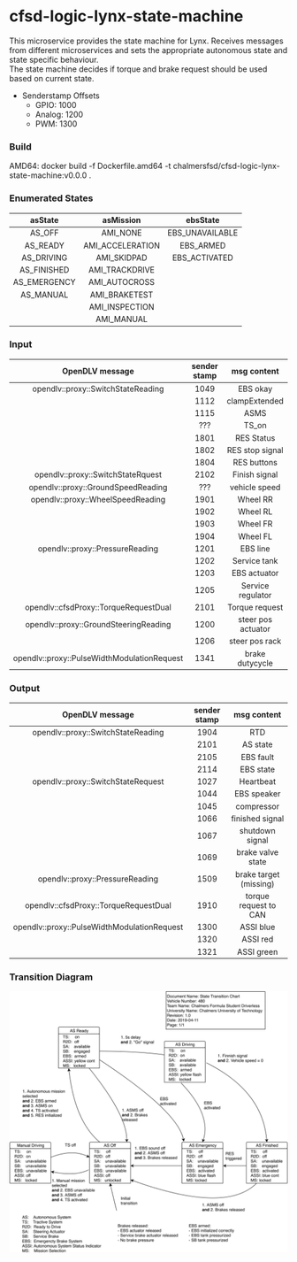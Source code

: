 # cfsd-logic-lynx-state-machine
This microservice provides the state machine for Lynx. Receives messages from different microservices and sets the appropriate autonomous state and state specific behaviour.  
The state machine decides if torque and brake request should be used based on current state.
- Senderstamp Offsets
  - GPIO: 1000
  - Analog: 1200
  - PWM: 1300

### Build
AMD64: docker build -f Dockerfile.amd64 -t chalmersfsd/cfsd-logic-lynx-state-machine:v0.0.0 .

### Enumerated States
|   asState    |     asMission    |    ebsState     |
| :----------: | :--------------: | :-------------: |
|    AS_OFF    |     AMI_NONE     | EBS_UNAVAILABLE |
|   AS_READY   | AMI_ACCELERATION |    EBS_ARMED    |
|  AS_DRIVING  |    AMI_SKIDPAD   |  EBS_ACTIVATED  |
|  AS_FINISHED |  AMI_TRACKDRIVE  |                 |
| AS_EMERGENCY |   AMI_AUTOCROSS  |                 |
|  AS_MANUAL   |  AMI_BRAKETEST   |                 |
|              |  AMI_INSPECTION  |                 |
|              |    AMI_MANUAL    |                 |


### Input
|               OpenDLV message               | sender stamp |      msg content       |
| :-----------------------------------------: | :----------: | :--------------------: |
|      opendlv::proxy::SwitchStateReading     |     1049     |        EBS okay        |
|                                             |     1112     |      clampExtended     |
|                                             |     1115     |          ASMS          |
|                                             |      ???     |         TS_on          |
|                                             |     1801     |       RES Status       |
|                                             |     1802     |    RES stop signal     |
|                                             |     1804     |    RES buttons         |
|      opendlv::proxy::SwitchStateRquest      |     2102     |      Finish signal     |
|      opendlv::proxy::GroundSpeedReading     |      ???     |      vehicle speed     |
|      opendlv::proxy::WheelSpeedReading      |     1901     |        Wheel RR        |
|                                             |     1902     |        Wheel RL        |
|                                             |     1903     |        Wheel FR        |
|                                             |     1904     |        Wheel FL        |
|      opendlv::proxy::PressureReading        |     1201     |        EBS line        |
|                                             |     1202     |     Service tank       |
|                                             |     1203     |      EBS actuator      |
|                                             |     1205     |   Service regulator    |
|    opendlv::cfsdProxy::TorqueRequestDual    |     2101     |      Torque request    |
|    opendlv::proxy::GroundSteeringReading    |     1200     |   steer pos actuator   |
|                                             |     1206     |     steer pos rack     |
| opendlv::proxy::PulseWidthModulationRequest |     1341     |    brake dutycycle     |


### Output
|               OpenDLV message               | sender stamp |      msg content       |
| :-----------------------------------------: | :----------: | :--------------------: |
|      opendlv::proxy::SwitchStateReading     |     1904     |            RTD         |
|                                             |     2101     |        AS state        |
|                                             |     2105     |        EBS fault       |
|                                             |     2114     |        EBS state       |
|      opendlv::proxy::SwitchStateRequest     |     1027     |        Heartbeat       |
|                                             |     1044     |      EBS speaker       |
|                                             |     1045     |      compressor        |
|                                             |     1066     |     finished signal    |
|                                             |     1067     |     shutdown signal    |
|                                             |     1069     |    brake valve state   |
|      opendlv::proxy::PressureReading        |     1509     | brake target (missing) |
|     opendlv::cfsdProxy::TorqueRequestDual   |     1910     |  torque request to CAN |
| opendlv::proxy::PulseWidthModulationRequest |     1300     |        ASSI blue       |
|                                             |     1320     |        ASSI red        |
|                                             |     1321     |        ASSI green      |

### Transition Diagram
![State transition chart](https://raw.githubusercontent.com/chalmersfsd/cfsd-logic-lynx-state-machine/test-extended-message-set/figures/state-transition-chart.png)
